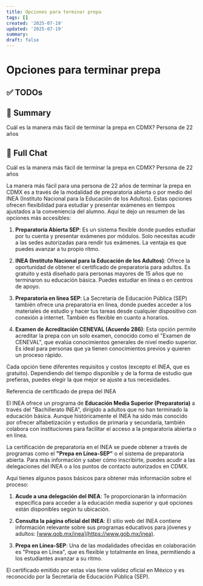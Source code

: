 ```yaml
---
title: Opciones para terminar prepa
tags: []
created: '2025-07-19'
updated: '2025-07-19'
summary:
draft: false
---
```


# Opciones para terminar prepa

## ✅ TODOs


## 📌 Summary
Cuál es la manera más fácil de terminar la prepa en CDMX? Persona de 22 años

## 🧠 Full Chat


Cuál es la manera más fácil de terminar la prepa en CDMX? Persona de 22 años



La manera más fácil para una persona de 22 años de terminar la prepa en CDMX es a través de la modalidad de preparatoria abierta o por medio del INEA (Instituto Nacional para la Educación de los Adultos). Estas opciones ofrecen flexibilidad para estudiar y presentar exámenes en tiempos ajustados a la conveniencia del alumno. Aquí te dejo un resumen de las opciones más accesibles:

1. **Preparatoria Abierta SEP**: Es un sistema flexible donde puedes estudiar por tu cuenta y presentar exámenes por módulos. Solo necesitas acudir a las sedes autorizadas para rendir tus exámenes. La ventaja es que puedes avanzar a tu propio ritmo.

2. **INEA (Instituto Nacional para la Educación de los Adultos)**: Ofrece la oportunidad de obtener el certificado de preparatoria para adultos. Es gratuito y está diseñado para personas mayores de 15 años que no terminaron su educación básica. Puedes estudiar en línea o en centros de apoyo.

3. **Preparatoria en línea SEP**: La Secretaría de Educación Pública (SEP) también ofrece una preparatoria en línea, donde puedes acceder a los materiales de estudio y hacer tus tareas desde cualquier dispositivo con conexión a internet. También es flexible en cuanto a horarios.

4. **Examen de Acreditación CENEVAL (Acuerdo 286)**: Esta opción permite acreditar la prepa con un solo examen, conocido como el "Examen de CENEVAL", que evalúa conocimientos generales de nivel medio superior. Es ideal para personas que ya tienen conocimientos previos y quieren un proceso rápido.

Cada opción tiene diferentes requisitos y costos (excepto el INEA, que es gratuito). Dependiendo del tiempo disponible y de la forma de estudio que prefieras, puedes elegir la que mejor se ajuste a tus necesidades.

Referencia de certificado de prepa del INEA

El INEA ofrece un programa de **Educación Media Superior (Preparatoria)** a través del "Bachillerato INEA", dirigido a adultos que no han terminado la educación básica. Aunque históricamente el INEA ha sido más conocido por ofrecer alfabetización y estudios de primaria y secundaria, también colabora con instituciones para facilitar el acceso a la preparatoria abierta o en línea.

La certificación de preparatoria en el INEA se puede obtener a través de programas como el **"Prepa en Línea-SEP"** o el sistema de preparatoria abierta. Para más información y saber cómo inscribirte, puedes acudir a las delegaciones del INEA o a los puntos de contacto autorizados en CDMX.

Aquí tienes algunos pasos básicos para obtener más información sobre el proceso:

1. **Acude a una delegación del INEA**: Te proporcionarán la información específica para acceder a la educación media superior y qué opciones están disponibles según tu ubicación.

2. **Consulta la página oficial del INEA**: El sitio web del INEA contiene información relevante sobre sus programas educativos para jóvenes y adultos: [www.gob.mx/inea](https://www.gob.mx/inea).

3. **Prepa en Línea-SEP**: Una de las modalidades ofrecidas en colaboración es "Prepa en Línea", que es flexible y totalmente en línea, permitiendo a los estudiantes avanzar a su ritmo.

El certificado emitido por estas vías tiene validez oficial en México y es reconocido por la Secretaría de Educación Pública (SEP).